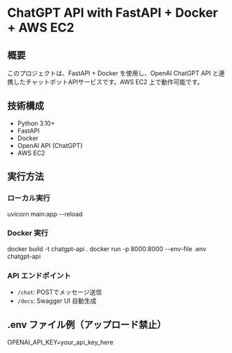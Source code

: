 # ChatGPT API with FastAPI + Docker + AWS EC2

## 概要
このプロジェクトは、FastAPI + Docker を使用し、OpenAI ChatGPT API と連携したチャットボットAPIサービスです。AWS EC2 上で動作可能です。

## 技術構成
- Python 3.10+
- FastAPI
- Docker
- OpenAI API (ChatGPT)
- AWS EC2

## 実行方法

### ローカル実行
uvicorn main:app --reload

### Docker 実行
docker build -t chatgpt-api .
docker run -p 8000:8000 --env-file .env chatgpt-api

### API エンドポイント
- `/chat`: POSTでメッセージ送信
- `/docs`: Swagger UI 自動生成

## .env ファイル例（アップロード禁止）
OPENAI_API_KEY=your_api_key_here
